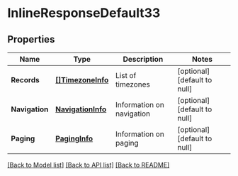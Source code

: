 # InlineResponseDefault33

## Properties
Name | Type | Description | Notes
------------ | ------------- | ------------- | -------------
**Records** | [**[]TimezoneInfo**](TimezoneInfo.md) | List of timezones | [optional] [default to null]
**Navigation** | [**NavigationInfo**](NavigationInfo.md) | Information on navigation | [optional] [default to null]
**Paging** | [**PagingInfo**](PagingInfo.md) | Information on paging | [optional] [default to null]

[[Back to Model list]](../README.md#documentation-for-models) [[Back to API list]](../README.md#documentation-for-api-endpoints) [[Back to README]](../README.md)


